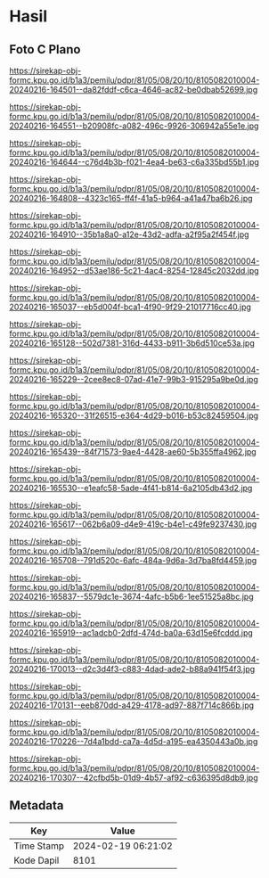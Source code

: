 # Hasil

## Foto C Plano

https://sirekap-obj-formc.kpu.go.id/b1a3/pemilu/pdpr/81/05/08/20/10/8105082010004-20240216-164501--da82fddf-c6ca-4646-ac82-be0dbab52699.jpg

https://sirekap-obj-formc.kpu.go.id/b1a3/pemilu/pdpr/81/05/08/20/10/8105082010004-20240216-164551--b20908fc-a082-496c-9926-306942a55e1e.jpg

https://sirekap-obj-formc.kpu.go.id/b1a3/pemilu/pdpr/81/05/08/20/10/8105082010004-20240216-164644--c76d4b3b-f021-4ea4-be63-c6a335bd55b1.jpg

https://sirekap-obj-formc.kpu.go.id/b1a3/pemilu/pdpr/81/05/08/20/10/8105082010004-20240216-164808--4323c165-ff4f-41a5-b964-a41a47ba6b26.jpg

https://sirekap-obj-formc.kpu.go.id/b1a3/pemilu/pdpr/81/05/08/20/10/8105082010004-20240216-164910--35b1a8a0-a12e-43d2-adfa-a2f95a2f454f.jpg

https://sirekap-obj-formc.kpu.go.id/b1a3/pemilu/pdpr/81/05/08/20/10/8105082010004-20240216-164952--d53ae186-5c21-4ac4-8254-12845c2032dd.jpg

https://sirekap-obj-formc.kpu.go.id/b1a3/pemilu/pdpr/81/05/08/20/10/8105082010004-20240216-165037--eb5d004f-bca1-4f90-9f29-21017716cc40.jpg

https://sirekap-obj-formc.kpu.go.id/b1a3/pemilu/pdpr/81/05/08/20/10/8105082010004-20240216-165128--502d7381-316d-4433-b911-3b6d510ce53a.jpg

https://sirekap-obj-formc.kpu.go.id/b1a3/pemilu/pdpr/81/05/08/20/10/8105082010004-20240216-165229--2cee8ec8-07ad-41e7-99b3-915295a9be0d.jpg

https://sirekap-obj-formc.kpu.go.id/b1a3/pemilu/pdpr/81/05/08/20/10/8105082010004-20240216-165320--31f26515-e364-4d29-b016-b53c82459504.jpg

https://sirekap-obj-formc.kpu.go.id/b1a3/pemilu/pdpr/81/05/08/20/10/8105082010004-20240216-165439--84f71573-9ae4-4428-ae60-5b355ffa4962.jpg

https://sirekap-obj-formc.kpu.go.id/b1a3/pemilu/pdpr/81/05/08/20/10/8105082010004-20240216-165530--e1eafc58-5ade-4f41-b814-6a2105db43d2.jpg

https://sirekap-obj-formc.kpu.go.id/b1a3/pemilu/pdpr/81/05/08/20/10/8105082010004-20240216-165617--062b6a09-d4e9-419c-b4e1-c49fe9237430.jpg

https://sirekap-obj-formc.kpu.go.id/b1a3/pemilu/pdpr/81/05/08/20/10/8105082010004-20240216-165708--791d520c-6afc-484a-9d6a-3d7ba8fd4459.jpg

https://sirekap-obj-formc.kpu.go.id/b1a3/pemilu/pdpr/81/05/08/20/10/8105082010004-20240216-165837--5579dc1e-3674-4afc-b5b6-1ee51525a8bc.jpg

https://sirekap-obj-formc.kpu.go.id/b1a3/pemilu/pdpr/81/05/08/20/10/8105082010004-20240216-165919--ac1adcb0-2dfd-474d-ba0a-63d15e6fcddd.jpg

https://sirekap-obj-formc.kpu.go.id/b1a3/pemilu/pdpr/81/05/08/20/10/8105082010004-20240216-170013--d2c3d4f3-c883-4dad-ade2-b88a941f54f3.jpg

https://sirekap-obj-formc.kpu.go.id/b1a3/pemilu/pdpr/81/05/08/20/10/8105082010004-20240216-170131--eeb870dd-a429-4178-ad97-887f714c866b.jpg

https://sirekap-obj-formc.kpu.go.id/b1a3/pemilu/pdpr/81/05/08/20/10/8105082010004-20240216-170226--7d4a1bdd-ca7a-4d5d-a195-ea4350443a0b.jpg

https://sirekap-obj-formc.kpu.go.id/b1a3/pemilu/pdpr/81/05/08/20/10/8105082010004-20240216-170307--42cfbd5b-01d9-4b57-af92-c636395d8db9.jpg


## Metadata

| Key        | Value               |
| ---------- | ------------------- |
| Time Stamp | 2024-02-19 06:21:02 |
| Kode Dapil | 8101                |



